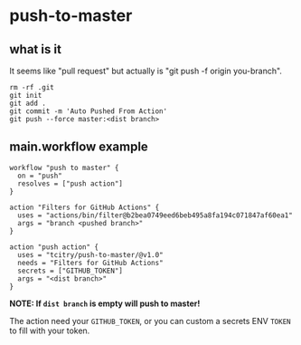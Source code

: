 # push-to-master

## what is it

It seems like "pull request" but actually is "git push -f origin you-branch".

```
rm -rf .git
git init
git add .
git commit -m 'Auto Pushed From Action'
git push --force master:<dist branch>
```

## main.workflow example

```
workflow "push to master" {
  on = "push"
  resolves = ["push action"]
}

action "Filters for GitHub Actions" {
  uses = "actions/bin/filter@b2bea0749eed6beb495a8fa194c071847af60ea1"
  args = "branch <pushed branch>"
}

action "push action" {
  uses = "tcitry/push-to-master/@v1.0"
  needs = "Filters for GitHub Actions"
  secrets = ["GITHUB_TOKEN"]
  args = "<dist branch>"
}

```

**NOTE: If `dist branch` is empty will push to master!**

The action need your `GITHUB_TOKEN`, or you can custom a secrets ENV `TOKEN` to fill with your token.
